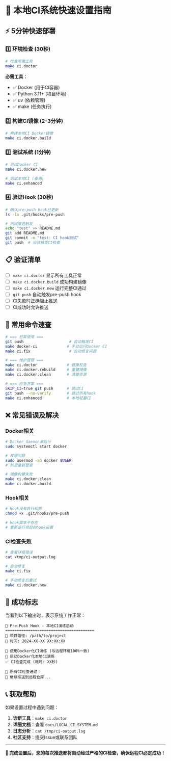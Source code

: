 # 🚀 本地CI系统快速设置指南

## ⚡ 5分钟快速部署

### 1️⃣ 环境检查 (30秒)

```bash
# 检查所需工具
make ci.doctor
```

**必需工具**：

- ✅ Docker (用于CI容器)
- ✅ Python 3.11+ (项目环境)
- ✅ uv (依赖管理)
- ✅ make (任务执行)

### 2️⃣ 构建CI镜像 (2-3分钟)

```bash
# 构建本地CI Docker镜像
make ci.docker.build
```

### 3️⃣ 测试系统 (1分钟)

```bash
# 测试Docker CI
make ci.docker.new

# 测试本地CI (备用)
make ci.enhanced
```

### 4️⃣ 验证Hook (30秒)

```bash
# 确认pre-push hook已更新
ls -la .git/hooks/pre-push

# 测试推送触发
echo "test" >> README.md
git add README.md
git commit -m "test: CI hook测试"
git push  # 应该触发CI检查
```

## 📋 验证清单

- [ ] `make ci.doctor` 显示所有工具正常
- [ ] `make ci.docker.build` 成功构建镜像
- [ ] `make ci.docker.new` 运行完整CI通过
- [ ] `git push` 自动触发pre-push hook
- [ ] CI失败时正确阻止推送
- [ ] CI成功时允许推送

## 🔧 常用命令速查

```bash
# === 日常使用 ===
git push                    # 自动触发CI
make docker-ci             # 手动运行Docker CI
make ci.fix                 # 自动修复问题

# === 维护管理 ===
make ci.doctor             # 健康检查
make ci.docker.rebuild     # 重建镜像
make ci.docker.clean       # 清理资源

# === 应急方案 ===
SKIP_CI=true git push      # 跳过CI
git push --no-verify       # 跳过所有hook
make ci.enhanced           # 本地轻量CI
```

## ❌ 常见错误及解决

### Docker相关

```bash
# Docker daemon未运行
sudo systemctl start docker

# 权限问题
sudo usermod -aG docker $USER
# 然后重新登录

# 镜像构建失败
make ci.docker.clean
make ci.docker.build
```

### Hook相关

```bash
# Hook没有执行权限
chmod +x .git/hooks/pre-push

# Hook脚本不存在
# 重新运行项目的hook设置
```

### CI检查失败

```bash
# 查看详细错误
cat /tmp/ci-output.log

# 自动修复
make ci.fix

# 手动修复后重试
make ci.docker.new
```

## 🎯 成功标志

当看到以下输出时，表示系统工作正常：

```
🚦 Pre-Push Hook - 本地CI演练启动
=======================================
📍 项目路径: /path/to/project
📅 时间: 2024-XX-XX XX:XX:XX

🐳 使用Docker化CI演练 (与远程环境100%一致)
🔄 启动Docker化本地CI演练
✅ CI检查完成 (耗时: XX秒)

🎉 所有CI检查通过！
🚀 继续推送到远程仓库...
```

## 📞 获取帮助

如果设置过程中遇到问题：

1. **诊断工具**：`make ci.doctor`
2. **详细文档**：查看 `docs/LOCAL_CI_SYSTEM.md`
3. **日志分析**：`cat /tmp/ci-output.log`
4. **社区支持**：提交Issue或联系团队

---

**🎉 完成设置后，您的每次推送都将自动经过严格的CI检查，确保远程CI必定成功！**
